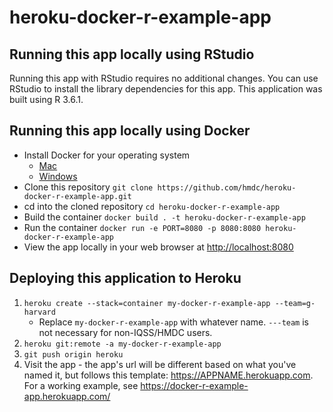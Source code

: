 # heroku-docker-r-example-app

## Running this app locally using RStudio
Running this app with RStudio requires no additional changes. You can use RStudio to install the library dependencies for this app.
This application was built using R 3.6.1.

## Running this app locally using Docker
* Install Docker for your operating system
  - [Mac](https://docs.docker.com/docker-for-mac/install/)
  - [Windows](https://docs.docker.com/docker-for-windows/install/)
* Clone this repository
```git clone https://github.com/hmdc/heroku-docker-r-example-app.git```
* cd into the cloned repository
```cd heroku-docker-r-example-app```
* Build the container
```docker build . -t heroku-docker-r-example-app```
* Run the container
```docker run -e PORT=8080 -p 8080:8080 heroku-docker-r-example-app```
* View the app locally in your web browser at <http://localhost:8080>

## Deploying this application to Heroku
1. ```heroku create --stack=container my-docker-r-example-app --team=g-harvard```
   * Replace ```my-docker-r-example-app``` with whatever name. ```---team``` is not necessary for non-IQSS/HMDC users.
2. ```heroku git:remote -a my-docker-r-example-app```
3. ```git push origin heroku```
4. Visit the app - the app's url will be different based on what you've named it, but follows this template: <https://APPNAME.herokuapp.com>. For a working example, see <https://docker-r-example-app.herokuapp.com/>

